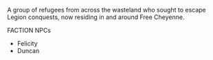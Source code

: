 A group of refugees from across the wasteland who sought to escape Legion conquests, now residing in and around Free Cheyenne.

FACTION NPCs
- Felicity
- Duncan